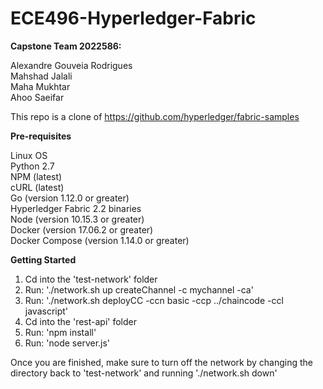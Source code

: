 # ECE496-Hyperledger-Fabric


**Capstone Team 2022586:**

Alexandre Gouveia Rodrigues  
Mahshad Jalali  
Maha Mukhtar  
Ahoo Saeifar  

This repo is a clone of https://github.com/hyperledger/fabric-samples

**Pre-requisites**  

Linux OS  
Python 2.7  
NPM (latest)  
cURL (latest)  
Go (version 1.12.0 or greater)  
Hyperledger Fabric 2.2 binaries  
Node (version 10.15.3 or greater)  
Docker (version 17.06.2 or greater)  
Docker Compose (version 1.14.0 or greater)   

**Getting Started**
1. Cd into the 'test-network' folder
2. Run: './network.sh up createChannel -c mychannel -ca'
3. Run: './network.sh deployCC -ccn basic -ccp ../chaincode -ccl javascript'
4. Cd into the 'rest-api' folder
5. Run: 'npm install'
6. Run: 'node server.js'

Once you are finished, make sure to turn off the network by changing the directory back to 'test-network' and running './network.sh down'
